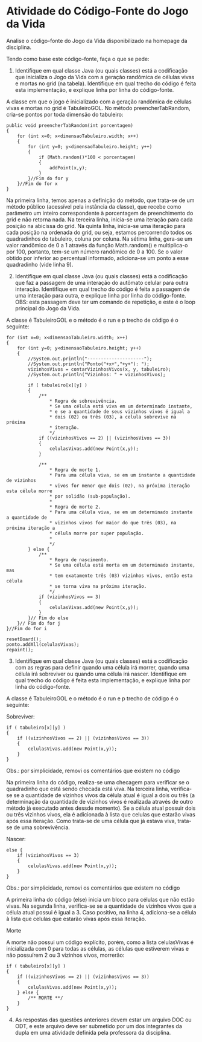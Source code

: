 # Atividade do Código-Fonte do Jogo da Vida

Analise o código-fonte do Jogo da Vida disponibilizado na homepage da disciplina.

Tendo como base este código-fonte, faça o que se pede:

1. Identifique em qual classe Java (ou quais classes) está a codificação que inicializa o Jogo da Vida com a geração randômica de células vivas e mortas no grid (na tabela).
Identifique em qual trecho do código é feita esta implementação, e explique linha por linha do código-fonte.

A classe em que o jogo é inicializado com a geração randômica de células vivas e mortas no grid é TabuleiroGOL. No método preencherTabRandom, cria-se pontos por toda dimensão do tabuleiro:

```
public void preencherTabRandom(int porcentagem) 
{
    for (int x=0; x<dimensaoTabuleiro.width; x++) 
    {
        for (int y=0; y<dimensaoTabuleiro.height; y++) 
        {
            if (Math.random()*100 < porcentagem) 
            {
                addPoint(x,y);
            }
        }//Fim do for y
    }//Fim do for x
}
```

Na primeira linha, temos apenas a definição do método, que trata-se de um método público (acessível pela instância da classe), que recebe como parâmetro um inteiro correspondente à porcentagem de preenchimento do grid e não retorna nada.
Na terceira linha, inicia-se uma iteração para cada posição na abicissa do grid. Na quinta linha, inicia-se uma iteração para cada posição na ordenada do grid, ou seja, estamos percorrendo todos os quadradinhos do tabuleiro, coluna por coluna.
Na sétima linha, gera-se um valor randômico de 0 a 1 através da função Math.random() e multiplica-o por 100, portanto, tem-se um número randômico de 0 a 100. Se o valor obtido por inferior ao percentual informado, adiciona-se um ponto a esse quadradinho (vide linha 9).


2. Identifique em qual classe Java (ou quais classes) está a codificação que faz a passagem de uma interação do autômato celular para outra interação. Identifique em qual trecho do código é feita a passagem de uma interação para outra, e explique linha por linha do código-fonte. OBS: esta passagem deve ter um comando de repetição, e este é o loop principal do Jogo da Vida.

A classe é TabuleiroGOL e o método é o run e p trecho de código é o seguinte:

```
for (int x=0; x<dimensaoTabuleiro.width; x++) 
{
    for (int y=0; y<dimensaoTabuleiro.height; y++) 
    {
        //System.out.println("---------------------");
        //System.out.println("Ponto("+x+","+y+"): ");
        vizinhosVivos = contarVizinhosVivos(x, y, tabuleiro);
        //System.out.println("Vizinhos: " + vizinhosVivos);
                        
        if ( tabuleiro[x][y] ) 
        {
            /**
                * Regra de sobrevivência. 
                * Se uma célula está viva em um determinado instante, 
                * e se a quantidade de seus vizinhos vivos é igual a 
                * dois (02) ou três (03), a celula sobrevive na próxima 
                * iteração.
                */
            if ((vizinhosVivos == 2) || (vizinhosVivos == 3)) 
            {
                celulasVivas.add(new Point(x,y));
            } 
            
            /**
                * Regra de morte 1.
                * Para uma célula viva, se em um instante a quantidade de vizinhos
                * vivos for menor que dois (02), na próxima iteração esta célula morre
                * por solidão (sub-população).
                * 
                * Regra de morte 2.
                * Para uma célula viva, se em um determinado instante a quantidade de
                * vizinhos vivos for maior do que três (03), na próxima iteração a
                * célula morre por super população.
                * 
                */
        } else {
            /**
                * Regra de nascimento. 
                * Se uma célula está morta em um determinado instante, mas
                * tem exatamente três (03) vizinhos vivos, então esta célula
                * se torna viva na próxima iteração.
                */
            if (vizinhosVivos == 3) 
            {
                celulasVivas.add(new Point(x,y));
            }
        }// Fim do else
    }// Fim do for j
}//Fim do for i

resetBoard();
ponto.addAll(celulasVivas);
repaint();	

```

3. Identifique em qual classe Java (ou quais classes) está a codificação com as regras para definir quando uma célula irá morrer, quando uma célula irá sobreviver ou quando uma célula irá nascer. Identifique em qual trecho do código é feita esta implementação, e explique linha por linha do código-fonte.

A classe é TabuleiroGOL e o método é o run e p trecho de código é o seguinte:

Sobreviver:

```
if ( tabuleiro[x][y] ) 
{
    if ((vizinhosVivos == 2) || (vizinhosVivos == 3)) 
    {
        celulasVivas.add(new Point(x,y));
    } 
}
```
Obs.: por simplicidade, removi os comentários que existem no código

Na primeira linha do código, realiza-se uma checagem para verificar se o quadradinho que está sendo checada está viva. Na terceira linha, verifica-se se a quantidade de vizinhos vivos da célula atual é igual a dois ou três (a determinação da quantidade de vizinhos vivos é realizada através de outro método já executado antes dessde momento).
Se a célula atual possuir dois ou três vizinhos vivos, ela é adicionada à lista que celulas que estarão vivas após essa iteração. Como trata-se de uma célula que já estava viva, trata-se de uma sobrevivência.

Nascer: 
```
else {
    if (vizinhosVivos == 3) 
    {
        celulasVivas.add(new Point(x,y));
    }
}
```
Obs.: por simplicidade, removi os comentários que existem no código

A primeira linha do código (else) inicia um bloco para células que não estão vivas. Na segunda linha, verifica-se se a quantidade de vizinhos vivos que a célula atual possui é igual a 3. Caso positivo, na linha 4, adiciona-se a célula à lista que celulas que estarão vivas após essa iteração.

Morte

A morte não possui um código explícito, porém, como a lista celulasVivas é inicializada com 0 para todas as células, as células que estiverem vivas e não possuírem 2 ou 3 vizinhos vivos, morrerão:

```
if ( tabuleiro[x][y] ) 
{
    if ((vizinhosVivos == 2) || (vizinhosVivos == 3)) 
    {
        celulasVivas.add(new Point(x,y));
    } else {
        /** MORTE **/
    }
} 
```

4. As respostas das questões anteriores devem estar um arquivo DOC ou ODT, e este arquivo deve ser submetido por um dos integrantes da dupla em uma atividade definida pela professora da disciplina.

